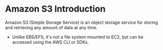 # Amazon S3 Introduction
Amazon S3 (Simple Storage Service) is an object storage service for storing and retrieving any amount of data at any time. 
- Unlike EBS/EFS, it's not a file system mounted to EC2, but can be accessed using the AWS CLI or SDKs.